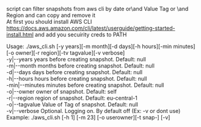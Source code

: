 script can filter snapshots from aws cli by date or\and Value Tag or \and Region and can copy and remove it  
At first you should install AWS CLI https://docs.aws.amazon.com/cli/latest/userguide/getting-started-install.html and add you secuirity creds to PATH  


Usage: ./aws_cli.sh [-y years][-m month][-d days][-h hours][-min minutes][-o owner][-r region][-tv tagvalue][-v verbose]  
    -y|--years   years before creating snapshot. Default: null      
    -m|--month    months before creating snapshot. Default: null      
    -d|--days    days before creating snapshot. Default: null      
    -h|--hours    hours before creating snapshot. Default: null  
    -min|--minutes    minutes before creating snapshot. Default: null  
    -o|--owner   owner of snapshot. Default: self  
    -r|--region   region of snapshot. Default: eu-central-1  
    -o|--tagvalue  Value of Tag  of snapshot. Default: null  
    -v|--verbose     Optional. Logging on. By default off  (Ex: -v or dont use)  
  Example: ./aws_cli.sh [-h 1] [-m 23] [-o userowner][-t snap-] [-v]  
